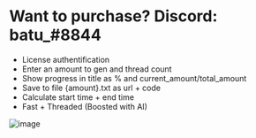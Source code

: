 # Want to purchase? Discord: batu_#8844
+ License authentification
+ Enter an amount to gen and thread count
+ Show progress in title as % and current_amount/total_amount
+ Save to file {amount}.txt as url + code
+ Calculate start time + end time
+ Fast + Threaded (Boosted with AI)

![image](https://user-images.githubusercontent.com/120246386/236528346-b8d4b580-aae6-47ba-83bd-ffabb96bc2c0.png)
